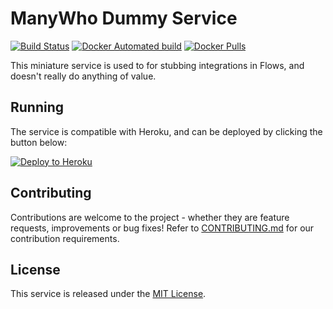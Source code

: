 ManyWho Dummy Service
======================

[![Build Status](https://travis-ci.org/manywho/service-dummy.svg?branch=develop)](https://travis-ci.org/manywho/service-dummy)
[![Docker Automated build](https://img.shields.io/docker/automated/manywho/service-dummy.svg?maxAge=2592000)](https://hub.docker.com/r/manywho/service-dummy)
[![Docker Pulls](https://img.shields.io/docker/pulls/manywho/service-dummy.svg?maxAge=2592000)](https://hub.docker.com/r/manywho/service-dummy)

This miniature service is used to for stubbing integrations in Flows, and doesn't really do anything of value.

## Running

The service is compatible with Heroku, and can be deployed by clicking the button below:

[![Deploy to Heroku](https://www.herokucdn.com/deploy/button.svg)](https://heroku.com/deploy?template=https://github.com/manywho/service-dummy/tree/develop)

## Contributing

Contributions are welcome to the project - whether they are feature requests, improvements or bug fixes! Refer to 
[CONTRIBUTING.md](CONTRIBUTING.md) for our contribution requirements.

## License

This service is released under the [MIT License](http://opensource.org/licenses/mit-license.php).